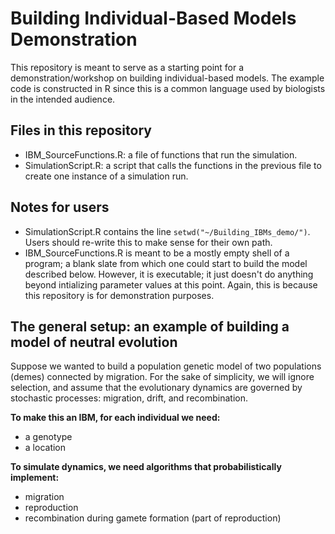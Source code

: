 # Building Individual-Based Models Demonstration

This repository is meant to serve as a starting point for a demonstration/workshop on building individual-based models.  The example code is constructed in R since this is a common language used by biologists in the intended audience.

## Files in this repository

* IBM_SourceFunctions.R: a file of functions that run the simulation.
* SimulationScript.R: a script that calls the functions in the previous file to create one instance of a simulation run.

## Notes for users
* SimulationScript.R contains the line `setwd("~/Building_IBMs_demo/")`.  Users should re-write this to make sense for their own path.  
* IBM_SourceFunctions.R is meant to be a mostly empty shell of a program; a blank slate from which one could start to build the model described below.  However, it is executable; it just doesn't do anything beyond intializing parameter values at this point.  Again, this is because this repository is for demonstration purposes.


## The general setup: an example of building a model of neutral evolution
Suppose we wanted to build a population genetic model of two populations (demes) connected by migration.  For the sake of simplicity, we will ignore selection, and assume that the evolutionary dynamics are governed by stochastic processes: migration, drift, and recombination.  

**To make this an IBM, for each individual we need:**
* a genotype
* a location

**To simulate dynamics, we need algorithms that probabilistically implement:**
* migration
* reproduction
* recombination during gamete formation (part of reproduction)




